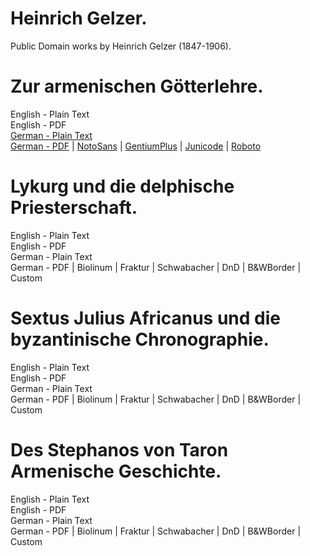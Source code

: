 # Heinrich Gelzer.

Public Domain works by Heinrich Gelzer (1847-1906).

# Zur armenischen Götterlehre.

English - Plain Text  
English - PDF  
[German - Plain Text](zur-armenischen-gotterlehre/full-text-german.md)  
[German - PDF](https://cdn.solaranamnesis.com/HeinrichGelzer/gelzer_armenischen_1896_german.pdf) | [NotoSans](https://cdn.solaranamnesis.com/HeinrichGelzer/gelzer_armenischen_1896_german_notosans.pdf) | [GentiumPlus](https://cdn.solaranamnesis.com/HeinrichGelzer/gelzer_armenischen_1896_german_gentiumplus.pdf) | [Junicode](https://cdn.solaranamnesis.com/HeinrichGelzer/gelzer_armenischen_1896_german_junicode.pdf) | [Roboto](https://cdn.solaranamnesis.com/HeinrichGelzer/gelzer_armenischen_1896_german_roboto.pdf)  

# Lykurg und die delphische Priesterschaft.

English - Plain Text  
English - PDF  
German - Plain Text  
German - PDF | Biolinum | Fraktur | Schwabacher | DnD | B&WBorder | Custom  

# Sextus Julius Africanus und die byzantinische Chronographie.

English - Plain Text  
English - PDF  
German - Plain Text  
German - PDF | Biolinum | Fraktur | Schwabacher | DnD | B&WBorder | Custom  

# Des Stephanos von Taron Armenische Geschichte.

English - Plain Text  
English - PDF  
German - Plain Text  
German - PDF | Biolinum | Fraktur | Schwabacher | DnD | B&WBorder | Custom  
